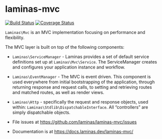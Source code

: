 # laminas-mvc

[![Build Status](https://travis-ci.com/laminas/laminas-mvc.svg?branch=master)](https://travis-ci.com/laminas/laminas-mvc)
[![Coverage Status](https://coveralls.io/repos/github/laminas/laminas-mvc/badge.svg?branch=master)](https://coveralls.io/github/laminas/laminas-mvc?branch=master)

`Laminas\Mvc` is an MVC implementation focusing on performance and flexibility.

The MVC layer is built on top of the following components:

- `Laminas\ServiceManager` - Laminas provides a set of default service
  definitions set up at `Laminas\Mvc\Service`. The ServiceManager creates and
  configures your application instance and workflow.
- `Laminas\EventManager` - The MVC is event driven. This component is used
  everywhere from initial bootstrapping of the application, through returning
  response and request calls, to setting and retrieving routes and matched
  routes, as well as render views.
- `Laminas\Http` - specifically the request and response objects, used within:
  `Laminas\Stdlib\DispatchableInterface`. All “controllers” are simply dispatchable
  objects.


- File issues at https://github.com/laminas/laminas-mvc/issues
- Documentation is at https://docs.laminas.dev/laminas-mvc/
